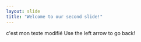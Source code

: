 ```yaml
---
layout: slide
title: "Welcome to our second slide!"
---
```

c'est mon texte modifié
Use the left arrow to go back!